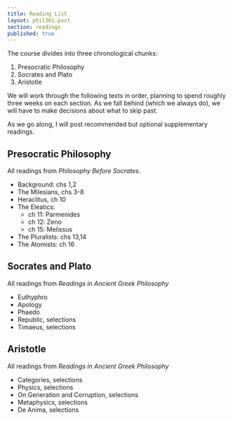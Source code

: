 ```yaml
---
title: Reading List
layout: phil301-post
section: readings
published: true
---
```


The course divides into three chronological chunks:

1. Presocratic Philosophy
2. Socrates and Plato
3. Aristotle

We will work through the following texts in order, planning to spend roughly three weeks on each section. As we fall behind (which we always do), we will have to make decisions about what to skip past.

As we go along, I will post recommended but optional supplementary readings.

## Presocratic Philosophy ##

All readings from *Philosophy Before Socrates*.

+ Background: chs 1,2
+ The Milesians, chs 3-8
+ Heraclitus, ch 10
+ The Eleatics:
	+ ch 11: Parmenides
	+ ch 12: Zeno
	+ ch 15: Melissus
+ The Pluralists: chs 13,14
+ The Atomists: ch 16

## Socrates and Plato ##

All readings from *Readings in Ancient Greek Philosophy*

+ Euthyphro
+ Apology
+ Phaedo
+ Republic, selections
+ Timaeus, selections

## Aristotle ##

All readings from *Readings in Ancient Greek Philosophy*

+ Categories, selections
+ Physics, selections
+ On Generation and Corruption, selections
+ Metaphysics, selections
+ De Anima, selections

